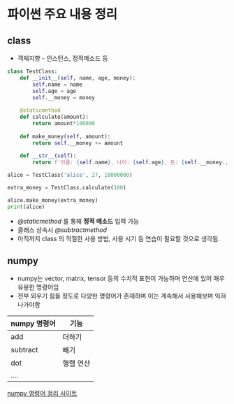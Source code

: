 #  파이썬 주요 내용 정리

## class

- 객체지향 - 인스턴스, 정적메소드 등

```python
class TestClass:
    def __init__(self, name, age, money):
        self.name = name
        self.age = age
        self.__money = money
    
    @staticmethod
    def calculate(amount):
        return amount*100000
    
    def make_money(self, amount):
        return self.__money += amount
    
    def __str__(self):
        return f'이름: {self.name}, 나이: {self.age}, 돈: {self.__money:,d}'
```

```python
alice = TestClass('alice', 27, 10000000)
```

```python
extra_money = TestClass.calculate(100)
```

```python
alice.make_money(extra_money)
print(alice)
```

- *@staticmethod* 를 통해 **정적 메소드** 입력 가능
- 클래스 상속시 *@subtractmethod*
- 아직까지 class 의 적절한 사용 방법, 사용 시기 등 연습이 필요할 것으로 생각됨.

## numpy

- numpy는 vector, matrix, tensor 등의 수치적 표현이 가능하며 연산에 있어 매우 유용한 명령어임
- 전부 외우기 힘들 정도로 다양한 명령어가 존재하며 이는 계속해서 사용해보며 익혀나가야함

| numpy 명령어 | 기능      |
| ------------ | --------- |
| add          | 더하기    |
| subtract     | 빼기      |
| dot          | 행렬 연산 |
| ....         |           |

[numpy 명령어 정리 사이트](https://www.datacamp.com/community/blog/python-numpy-cheat-sheet)






